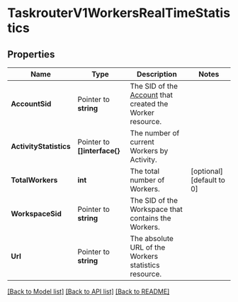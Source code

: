 # TaskrouterV1WorkersRealTimeStatistics

## Properties

Name | Type | Description | Notes
------------ | ------------- | ------------- | -------------
**AccountSid** | Pointer to **string** | The SID of the [Account](https://www.twilio.com/docs/iam/api/account) that created the Worker resource. |
**ActivityStatistics** | Pointer to **[]interface{}** | The number of current Workers by Activity. |
**TotalWorkers** | **int** | The total number of Workers. |[optional] [default to 0]
**WorkspaceSid** | Pointer to **string** | The SID of the Workspace that contains the Workers. |
**Url** | Pointer to **string** | The absolute URL of the Workers statistics resource. |

[[Back to Model list]](../README.md#documentation-for-models) [[Back to API list]](../README.md#documentation-for-api-endpoints) [[Back to README]](../README.md)


